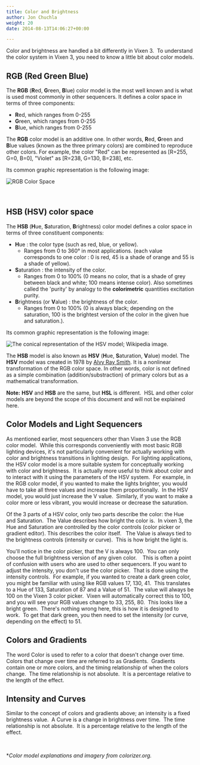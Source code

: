 ```yaml
---
title: Color and Brightness
author: Jon Chuchla
weight: 20
date: 2014-08-13T14:06:27+00:00

---
```

Color and brightness are handled a bit differently in Vixen 3.  To understand the color system in Vixen 3, you need to know a little bit about color models.

## RGB (Red Green Blue)

The **RGB** (**R**ed, **G**reen, **B**lue) color model is the most well known and is what is used most commonly in other sequencers. It defines a color space in terms of three components:

* **R**ed, which ranges from 0-255
* **G**reen, which ranges from 0-255
* **B**lue, which ranges from 0-255

The **RGB** color model is an additive one. In other words, **R**ed, **G**reen and **B**lue values (known as the three primary colors) are combined to reproduce other colors. For example, the color "Red" can be represented as [R=255, G=0, B=0], "Violet" as [R=238, G=130, B=238], etc.

Its common graphic representation is the following image:

![RGB Color Space](http://colorizer.org/img/rgb.png "RGB Color Space")

&nbsp;

## HSB (HSV) color space

The **HSB** (**H**ue, **S**aturation,  **B**rightness) color model defines a color space in terms of three constituent components:

* **H**ue : the color type (such as red, blue, or yellow).
  * Ranges from 0 to 360° in most applications. (each value corresponds to one color : 0 is red, 45 is a shade of orange and 55 is a shade of yellow).
* **S**aturation : the intensity of the color.
  * Ranges from 0 to 100% (0 means no color, that is a shade of grey between black and white; 100 means intense color).
Also sometimes called the 'purity' by analogy to the **colorimetric** quantities excitation purity.
* **B**rightness (or **V**alue) : the brightness of the color.
  * Ranges from 0 to 100% (0 is always black; depending on the saturation, 100 is the brightest version of the color in the given hue and saturation.).

Its common graphic representation is the following image:

![The conical representation of the HSV model; Wikipedia image.](http://colorizer.org/img/hsv.png "The conical representation of the HSV model; Wikipedia image.")

The **HSB** model is also known as **HSV** (**H**ue, **S**aturation, **V**alue) model. The **HSV** model was created in 1978 by [Alvy Ray Smith](http://en.wikipedia.org/wiki/Alvy_Ray_Smith "Alvy Ray Smith"). It is a nonlinear transformation of the RGB color space. In other words, color is not defined as a simple combination (addition/substraction) of primary colors but as a mathematical transformation.

**Note:** **HSV** and **HSB** are the same, but **HSL** is different.  HSL and other color models are beyond the scope of this document and will not be explained here.

## Color Models and Light Sequencers

As mentioned earlier, most sequencers other than Vixen 3 use the RGB color model.  While this corresponds conveniently with most basic RGB lighting devices, it's not particularly convenient for actually working with color and brightness transitions in lighting design.  For lighting applications, the HSV color model is a more suitable system for conceptually working with color and brightness.  It is actually more useful to think about color and to interact with it using the parameters of the HSV system.  For example, in the RGB color model, if you wanted to make the lights brighter, you would have to take all three values and increase them proportionally.  In the HSV model, you would just increase the V value.  Similarly, if you want to make a color more or less vibrant, you would increase or decrease the saturation.

Of the 3 parts of a HSV color, only two parts describe the color: the Hue and Saturation.  The Value describes how bright the color is.  In vixen 3, the Hue and Saturation are controlled by the color controls (color picker or gradient editor). This describes the color itself.   The Value is always tied to the brightness controls (intensity or curve).  This is how bright the light is.

You'll notice in the color picker, that the V is always 100.  You can only choose the full brightness version of any given color.    This is often a point of confusion with users who are used to other sequencers. If you want to adjust the intensity, you don't use the color picker.  That is done using the intensity controls.  For example, if you wanted to create a dark green color, you might be familiar with using like RGB values 17, 130, 41.  This translates to a Hue of 133, Saturation of 87 and a Value of 51.  The value will always be 100 on the Vixen 3 color picker.  Vixen will automatically correct this to 100, and you will see your RGB values change to 33, 255, 80.  This looks like a bright green.  There's nothing wrong here, this is how it is designed to work.  To get that dark green, you then need to set the intensity (or curve, depending on the effect) to 51.

## Colors and Gradients

The word Color is used to refer to a color that doesn't change over time.  Colors that change over time are referred to as Gradients.  Gradients contain one or more colors, and the timing relationship of when the colors change.  The time relationship is not absolute.  It is a percentage relative to the length of the effect.

## Intensity and Curves

Similar to the concept of colors and gradients above; an intensity is a fixed brightness value.  A Curve is a change in brightness over time.  The time relationship is not absolute.  It is a percentage relative to the length of the effect.

&nbsp;

**Color model explanations and imagery from colorizer.org.*
